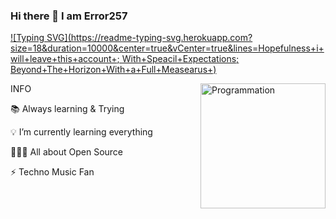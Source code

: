### Hi there 👋 I am Error257 


[![Typing SVG](https://readme-typing-svg.herokuapp.com?size=18&duration=10000&center=true&vCenter=true&lines=Hopefulness+i+will+leave+this+account+;    With+Speacil+Expectations; Beyond+The+Horizon+With+a+Full+Measearus+)](https://git.io/typing-svg)





<img align="right" src="https://i.giphy.com/media/LmNwrBhejkK9EFP504/200w.webp" alt="Programmation" width="200" />
 
 
  INFO
  
  
📚 Always learning & Trying 

💡 I’m currently learning everything

👨🏻‍💻 All about Open Source

⚡️ Techno Music Fan

